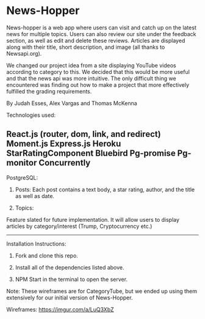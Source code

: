 # News-Hopper

News-hopper is a web app where users can visit and catch up on the latest news for multiple topics. Users can also review our site under the feedback section, as well as edit and delete these reviews. Articles are displayed along with their title, short description, and image (all thanks to Newsapi.org). 

We changed our project idea from a site displaying YouTube videos according to category to this. We decided that this would be more useful and that the news api was more intuitive. The only difficult thing we encountered was finding out how to make a project that more effectively fulfilled the grading requirements.

By Judah Esses, Alex Vargas and Thomas McKenna


Technologies used:

React.js (router, dom, link, and redirect)
Moment.js
Express.js
Heroku
StarRatingComponent
Bluebird
Pg-promise
Pg-monitor
Concurrently
------
PostgreSQL:

1. Posts: Each post contains a text body, a star rating, author, and the title as well as date.


2. Topics:

Feature slated for future implementation. It will allow users to display articles by category/interest (Trump, Cryptocurrency etc.)

----

Installation Instructions:

1. Fork and clone this repo.

2. Install all of the dependencies listed above.

3. NPM Start in the terminal to open the server.



Note: These wireframes are for CategoryTube, but we ended up using them extensively for our initial version of News-Hopper.

Wireframes: https://imgur.com/a/LuQ3XbZ